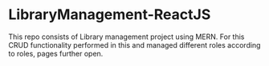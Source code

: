 # LibraryManagement-ReactJS

This repo consists of Library management project using MERN. For this CRUD functionality performed in this and managed different roles according to roles, pages further open.
